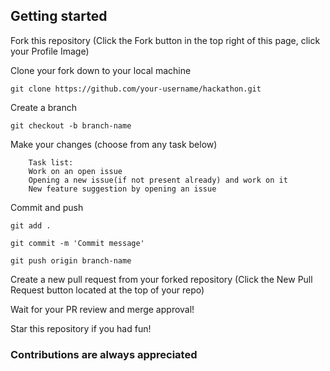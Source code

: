 ## Getting started

Fork this repository (Click the Fork button in the top right of this page, click your Profile Image)

Clone your fork down to your local machine

    git clone https://github.com/your-username/hackathon.git

Create a branch

    git checkout -b branch-name

Make your changes (choose from any task below)
```
    Task list: 
    Work on an open issue
    Opening a new issue(if not present already) and work on it
    New feature suggestion by opening an issue
```
Commit and push

```
git add .

git commit -m 'Commit message'

git push origin branch-name

```

Create a new pull request from your forked repository (Click the New Pull Request button located at the top of your repo)

Wait for your PR review and merge approval!

Star this repository if you had fun!

### Contributions are always appreciated

